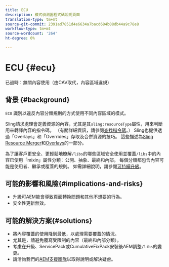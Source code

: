 ```yaml
---
title: ECU
description: 模式偵測器程式碼說明頁面
translation-type: tm+mt
source-git-commit: 2391ad7851d4e6634a7bacd684b08db44a9c78e8
workflow-type: tm+mt
source-wordcount: '264'
ht-degree: 0%

---
```



# ECU {#ecu}

已過時：無關內容使用（由CAV取代，內容區域違規）

## 背景 {#background}

`ECU` 識別以違反內容分類規則的方式使用不同內容區域的模式。

Sling請求處理會定義資源的內容，尤其是其`sling:resourceType`屬性，用來判斷用來轉譯內容的指令碼。 （有關詳細資訊，請參閱[查找指令碼](https://experienceleague.adobe.com/docs/experience-manager-65/developing/introduction/the-basics.html#locating-the-script)。） Sling也提供透過「Overlays」和「Overrides」存取及合併資源的技巧。 這些描述為[Sling Resource Merger](https://experienceleague.adobe.com/docs/experience-manager-65/developing/platform/sling-resource-merger.html)和[Overlays](https://experienceleague.adobe.com/docs/experience-manager-65/developing/platform/overlays.html)的一部分。

為了讓客戶更安全、更輕鬆地瞭解`/libs`的哪些區域安全使用並覆蓋`/libs`中的內容已使用「mixin」屬性分類：公開、抽象、最終和內部。 每個分類都包含內容可能是使用者、繼承或覆蓋的規則。 如需詳細說明，請參閱[可持續升級](https://experienceleague.adobe.com/docs/experience-manager-65/deploying/upgrading/sustainable-upgrades.html)。

## 可能的影響和風險{#implications-and-risks}

* 升級可AEM能會導致頁面轉換問題和其他不想要的行為。
* 安全性更新無效。

## 可能的解決方案{#solutions}

* 將內容覆蓋的使用降到最低，以處理需要覆蓋的情況。
* 尤其是，請避免覆寫受限制的內容（最終和內部分類）。
* 考慮在升級、ServicePack或CumulativeFixPack安裝後AEM調整`/libs`的變更。
* 請洽詢我們的[AEM支援團隊](https://helpx.adobe.com/enterprise/using/support-for-experience-cloud.html)以取得說明或解決疑慮。
